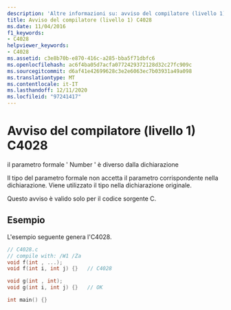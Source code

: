 ```yaml
---
description: 'Altre informazioni su: avviso del compilatore (livello 1) C4028'
title: Avviso del compilatore (livello 1) C4028
ms.date: 11/04/2016
f1_keywords:
- C4028
helpviewer_keywords:
- C4028
ms.assetid: c3e8b70b-e870-416c-a285-bba5f71dbfc6
ms.openlocfilehash: ac6f4ba05d7acfa0772429372128d32c27fc909c
ms.sourcegitcommit: d6af41e42699628c3e2e6063ec7b03931a49a098
ms.translationtype: MT
ms.contentlocale: it-IT
ms.lasthandoff: 12/11/2020
ms.locfileid: "97241417"
---
```

# <a name="compiler-warning-level-1-c4028"></a>Avviso del compilatore (livello 1) C4028

il parametro formale ' Number ' è diverso dalla dichiarazione

Il tipo del parametro formale non accetta il parametro corrispondente nella dichiarazione. Viene utilizzato il tipo nella dichiarazione originale.

Questo avviso è valido solo per il codice sorgente C.

## <a name="example"></a>Esempio

L'esempio seguente genera l'C4028.

```c
// C4028.c
// compile with: /W1 /Za
void f(int , ...);
void f(int i, int j) {}   // C4028

void g(int , int);
void g(int i, int j) {}   // OK

int main() {}
```
